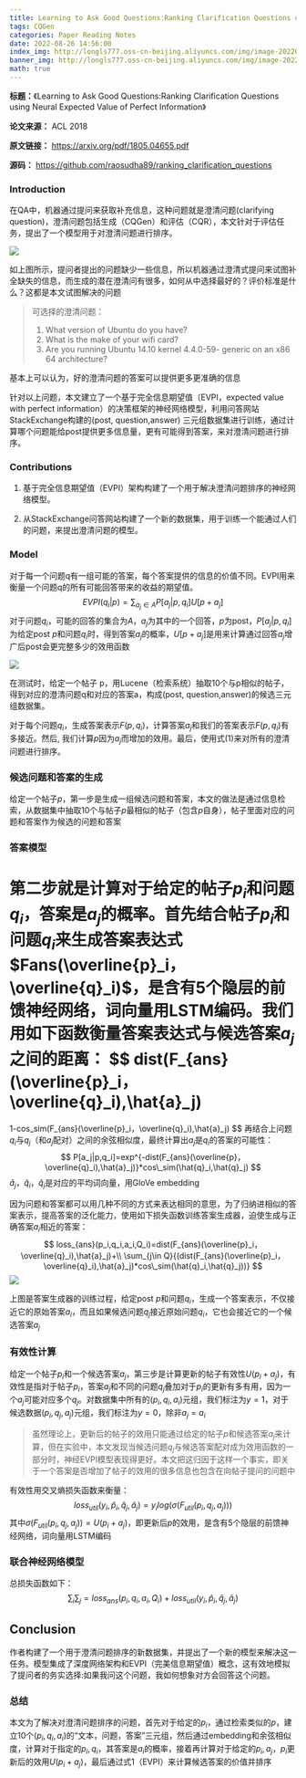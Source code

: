```yaml
---
title: Learning to Ask Good Questions:Ranking Clarification Questions using Neural Expected Value of Perfect Information
tags: CQGen
categories: Paper Reading Notes
date: 2022-08-26 14:56:00
index_img: http://longls777.oss-cn-beijing.aliyuncs.com/img/image-20220826145712032.png
banner_img: http://longls777.oss-cn-beijing.aliyuncs.com/img/image-20220826145724722.png
math: true
---
```


**标题：**《Learning to Ask Good Questions:Ranking Clarification Questions using Neural Expected Value of Perfect Information》

**论文来源：** ACL 2018

**原文链接：** https://arxiv.org/pdf/1805.04655.pdf

**源码：** https://github.com/raosudha89/ranking_clarification_questions

### Introduction

在QA中，机器通过提问来获取补充信息，这种问题就是澄清问题(clarifying question)，澄清问题包括生成（CQGen）和评估（CQR），本文针对于评估任务，提出了一个模型用于对澄清问题进行排序。

![](http://longls777.oss-cn-beijing.aliyuncs.com/img/image-20220826145712032.png)

如上图所示，提问者提出的问题缺少一些信息，所以机器通过澄清式提问来试图补全缺失的信息，而生成的潜在澄清问有很多，如何从中选择最好的？评价标准是什么？这都是本文试图解决的问题

> 可选择的澄清问题：
>
> 1. What version of Ubuntu do you have?
> 2. What is the make of your wifi card?
> 3. Are you running Ubuntu 14.10 kernel 4.4.0-59-
>    generic on an x86 64 architecture?

基本上可以认为，好的澄清问题的答案可以提供更多更准确的信息

针对以上问题，本文建立了一个基于完全信息期望值（EVPI，expected value with perfect information）的决策框架的神经网络模型，利用问答网站 StackExchange构建的(post, question,answer) 三元组数据集进行训练，通过计算哪个问题能给post提供更多信息量，更有可能得到答案，来对澄清问题进行排序。

### **Contributions**

1. 基于完全信息期望值（EVPI）架构构建了一个用于解决澄清问题排序的神经网络模型。

2. 从StackExchange问答网站构建了一个新的数据集，用于训练一个能通过人们的问题，来提出澄清问题的模型。

### Model

对于每一个问题q有一组可能的答案，每个答案提供的信息的价值不同。EVPI用来衡量一个问题q的所有可能回答带来的收益的期望值。
$$
EVPI(q_i|p)=\sum_{a_j\in A}{P[a_j|p,q_i]U[p+a_j]} \tag{1}
$$
对于问题$q_i$，可能的回答的集合为$A$，$a_j$为其中的一个回答，$p$为post，$P[a_j|p,q_i]$为给定post $p$和问题$q_i$时，得到答案$a_j$的概率，$U[p+a_j]$是用来计算通过回答$a_j$增广后post会更完整多少的效用函数

![](http://longls777.oss-cn-beijing.aliyuncs.com/img/image-20220826145724722.png)

在测试时，给定一个帖子 p，用Lucene（检索系统）抽取10个与p相似的帖子，得到对应的澄清问题q和对应的答案a，构成(post, question,answer)的候选三元组数据集。

对于每个问题$q_i$，生成答案表示$F(p,q_i)$，计算答案$a_j$和我们的答案表示$F(p,q_i)$有多接近。然后, 我们计算$p$因为$a_j$而增加的效用。最后，使用式(1)来对所有的澄清问题进行排序。

### **候选问题和答案的生成**

给定一个帖子$p$，第一步是生成一组候选问题和答案，本文的做法是通过信息检索，从数据集中抽取10个与帖子$p$最相似的帖子（包含$p$自身），帖子里面对应的问题和答案作为候选的问题和答案

### 答案模型

第二步就是计算对于给定的帖子$p_i$和问题$q_i$，答案是$a_j$的概率。首先结合帖子$p_i$和问题$q_i$来生成答案表达式$Fans(\overline{p}_i，\overline{q}_i)$，是含有5个隐层的前馈神经网络，词向量用LSTM编码。我们用如下函数衡量答案表达式与候选答案$a_j$之间的距离：
$$
dist(F_{ans}(\overline{p}_i，\overline{q}_i),\hat{a}_j)
=
1-cos\_sim(F_{ans}(\overline{p}_i，\overline{q}_i),\hat{a}_j)
$$
再结合上问题$q_i$与$q_j$（和$a_j$配对）之间的余弦相似度，最终计算出$a_j$是$q_i$的答案的可能性：
$$
P[a_j|p,q_i]=exp^{-dist(F_{ans}(\overline{p}，\overline{q}_i),\hat{a}_j)}*cos\_sim(\hat{q}_i,\hat{q}_j)
$$
$\hat{a}_j$，$\hat{q}_i$，$\hat{q}_j$是对应的平均词向量，用GloVe embedding

因为问题和答案都可以用几种不同的方式来表达相同的意思，为了归纳进相似的答案表示，提高答案的泛化能力，使用如下损失函数训练答案生成器，迫使生成与正确答案$a_i$相近的答案：
$$
loss_{ans}(p_i,q_i,a_i,Q_i)=dist(F_{ans}(\overline{p}_i，\overline{q}_i),\hat{a}_j)+\\
\sum_{j\in Q}{(dist(F_{ans}(\overline{p}_i，\overline{q}_i),\hat{a}_j)*cos\_sim(\hat{q}_i,\hat{q}_j))}
$$
![](http://longls777.oss-cn-beijing.aliyuncs.com/img/image-20220826203720659.png)

上图是答案生成器的训练过程，给定post $p$和问题$q_i$，生成一个答案表示，不仅接近它的原始答案$a_i$，而且如果候选问题$q_j$接近原始问题$q_i$，它也会接近它的一个候选答案$a_j$

### **有效性计算**

给定一个帖子$p_i$和一个候选答案$a_j$，第三步是计算更新的帖子有效性$U(p_i+a_j)$，有效性是指对于帖子$p_i$，答案$a_j$和不同的问题$q_j$叠加对于$p_i$的更新有多有用，因为一个$a_j$可能对应多个$q_j$。对数据集中所有的$(p_i,q_i,a_i)$元组，我们标注为$y=1$，对于候选数据$(p_i,q_j,a_j)$元组，我们标注为$y=0$，除非$a_j=a_i$

> 虽然理论上，更新后的帖子的效用只能通过给定的帖子$p$和候选答案$a_j$来计算，但在实验中，本文发现当候选问题$q_j$与候选答案配对成为效用函数的一部分时，神经EVPI模型表现得更好。本文把这归因于这样一个事实，即关于一个答案是否增加了帖子的效用的很多信息也包含在向帖子提问的问题中

有效性用交叉熵损失函数来衡量：
$$
loss_{util}(y_i,\hat{p}_i,\hat{q}_j,\hat{a}_j)=
y_ilog(\sigma(F_{util}(p_i,q_j,a_j)))
$$
其中$\sigma(F_{util}(p_i,q_j,a_j))=U(p_i+a_j)$，即更新后$p$的效用，是含有5个隐层的前馈神经网络，词向量用LSTM编码

### 联合神经网络模型

总损失函数如下：
$$
\sum_{i}\sum_{j}=loss_{ans}(p_i,q_i,a_i,Q_i)+loss_{util}(y_i,\hat{p}_i,\hat{q}_j,\hat{a}_j)
$$

## **Conclusion**

作者构建了一个用于澄清问题排序的新数据集，并提出了一个新的模型来解决这一任务。模型集成了深度网络架构和EVPI（完美信息期望值）概念，这有效地模拟了提问者的务实选择:如果我问这个问题，我如何想象对方会回答这个问题。

### 总结

本文为了解决对澄清问题排序的问题，首先对于给定的$p_i$，通过检索类似的$p$，建立10个$(p_i,q_i,a_i)$的“文本，问题，答案”三元组，然后通过embedding和余弦相似度，计算对于指定的$p_i,q_i$，其答案是$a_i$的概率，接着再计算对于给定的$p_i,a_j$，$p_i$更新后的效用$U(p_i+a_j)$，最后通过式1（EVPI）来计算候选答案的价值并排序

